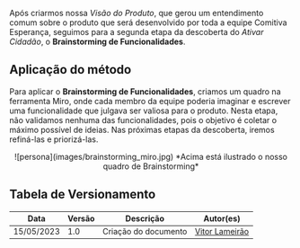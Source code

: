 Após criarmos nossa *Visão do Produto*, que gerou um entendimento comum sobre o produto que será desenvolvido por toda a equipe Comitiva Esperança, seguimos para a segunda etapa da descoberta do *Ativar Cidadão*, o **Brainstorming de Funcionalidades**.

## **Aplicação do método**

Para aplicar o **Brainstorming de Funcionalidades**, criamos um quadro na ferramenta Miro, onde cada membro da equipe poderia imaginar e escrever uma funcionalidade que julgava ser valiosa para o produto. Nesta etapa, não validamos nenhuma das funcionalidades, pois o objetivo é coletar o máximo possível de ideias. Nas próximas etapas da descoberta, iremos refiná-las e priorizá-las. <br>

<center>![persona](images/brainstorming_miro.jpg)
*Acima está ilustrado o nosso quadro de Brainstorming*
</center>

## Tabela de Versionamento
<div class="md-typeset__scrollwrap">
  <div class="md-typeset__table">
    <table>
      <thead>
        <tr>
          <th>Data</th>
          <th>Versão</th>
          <th>Descrição</th>
          <th>Autor(es)</th>
        </tr>
      </thead>
    <tbody>
      <tr>
        <td>15/05/2023</td>
        <td>1.0</td>
        <td>Criação do documento</td>
        <td><a href="https://www.linkedin.com/in/vitor-lameirao/">Vitor Lameirão</a>
        </td>
      </tr>
    </tbody>
  </table>
</div>
</div>